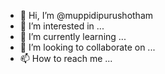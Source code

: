 - 👋 Hi, I’m @muppidipurushotham
- 👀 I’m interested in ...
- 🌱 I’m currently learning ...
- 💞️ I’m looking to collaborate on ...
- 📫 How to reach me ...

<!---
muppidipurushotham/muppidipurushotham is a ✨ special ✨ repository because its `README.md` (this file) appears on your GitHub profile.
You can click the Preview link to take a look at your changes.
--->
